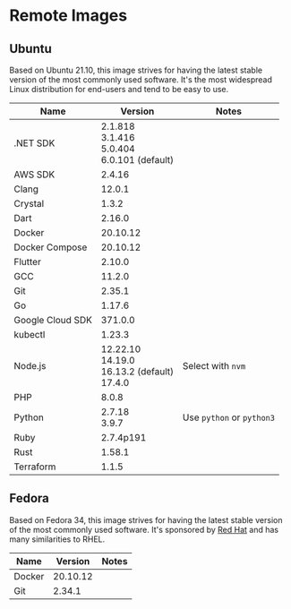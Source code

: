 # Remote Images

## Ubuntu

Based on Ubuntu 21.10, this image strives for having the latest stable version of the most commonly used software. It's the most widespread Linux distribution for end-users and tend to be easy to use.

<!-- BEGIN GENERATED SECTION: ubuntu -->

| Name | Version | Notes |
| ---- | ------- | ----- |
| .NET SDK | 2.1.818<br>3.1.416<br>5.0.404<br>6.0.101 (default) |
| AWS SDK | 2.4.16 |
| Clang | 12.0.1 |
| Crystal | 1.3.2 |
| Dart | 2.16.0 |
| Docker | 20.10.12 |
| Docker Compose | 20.10.12 |
| Flutter | 2.10.0 |
| GCC | 11.2.0 |
| Git | 2.35.1 |
| Go | 1.17.6 |
| Google Cloud SDK | 371.0.0 |
| kubectl | 1.23.3 |
| Node.js | 12.22.10<br>14.19.0<br>16.13.2 (default)<br>17.4.0 | Select with `nvm` |
| PHP | 8.0.8 |
| Python | 2.7.18<br>3.9.7 | Use `python` or `python3` |
| Ruby | 2.7.4p191 |
| Rust | 1.58.1 |
| Terraform | 1.1.5 |

<!-- END GENERATED SECTION: ubuntu -->

## Fedora

Based on Fedora 34, this image strives for having the latest stable version of the most commonly used software. It's sponsored by [Red Hat](https://www.redhat.com/) and has many similarities to RHEL.

<!-- BEGIN GENERATED SECTION: fedora -->

| Name | Version | Notes |
| ---- | ------- | ----- |
| Docker | 20.10.12 |
| Git | 2.34.1 |

<!-- END GENERATED SECTION: fedora -->
